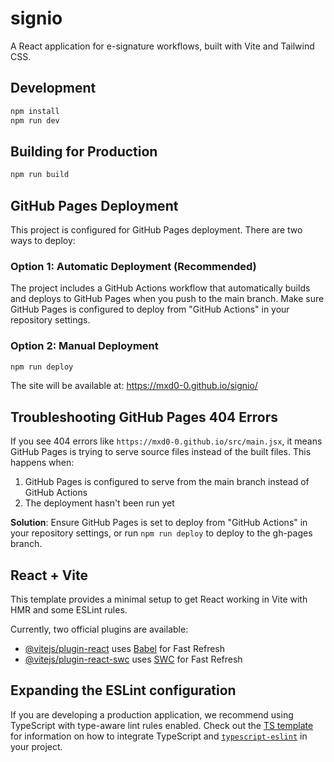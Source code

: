 # signio

A React application for e-signature workflows, built with Vite and Tailwind CSS.

## Development

```bash
npm install
npm run dev
```

## Building for Production

```bash
npm run build
```

## GitHub Pages Deployment

This project is configured for GitHub Pages deployment. There are two ways to deploy:

### Option 1: Automatic Deployment (Recommended)
The project includes a GitHub Actions workflow that automatically builds and deploys to GitHub Pages when you push to the main branch. Make sure GitHub Pages is configured to deploy from "GitHub Actions" in your repository settings.

### Option 2: Manual Deployment
```bash
npm run deploy
```

The site will be available at: https://mxd0-0.github.io/signio/

## Troubleshooting GitHub Pages 404 Errors

If you see 404 errors like `https://mxd0-0.github.io/src/main.jsx`, it means GitHub Pages is trying to serve source files instead of the built files. This happens when:

1. GitHub Pages is configured to serve from the main branch instead of GitHub Actions
2. The deployment hasn't been run yet

**Solution**: Ensure GitHub Pages is set to deploy from "GitHub Actions" in your repository settings, or run `npm run deploy` to deploy to the gh-pages branch.

## React + Vite

This template provides a minimal setup to get React working in Vite with HMR and some ESLint rules.

Currently, two official plugins are available:

- [@vitejs/plugin-react](https://github.com/vitejs/vite-plugin-react/blob/main/packages/plugin-react) uses [Babel](https://babeljs.io/) for Fast Refresh
- [@vitejs/plugin-react-swc](https://github.com/vitejs/vite-plugin-react/blob/main/packages/plugin-react-swc) uses [SWC](https://swc.rs/) for Fast Refresh

## Expanding the ESLint configuration

If you are developing a production application, we recommend using TypeScript with type-aware lint rules enabled. Check out the [TS template](https://github.com/vitejs/vite/tree/main/packages/create-vite/template-react-ts) for information on how to integrate TypeScript and [`typescript-eslint`](https://typescript-eslint.io) in your project.

